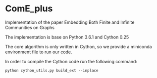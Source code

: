# ComE_plus

Implementation of the paper Embedding Both Finite and Infinite Communities on Graphs

The implementation is base on Python 3.6.1 and Cython 0.25

The core algorithm is only written in Cython, so we provide a miniconda environment file to run our code.

In order to compile the Cython code run the following command:

```
python cython_utils.py build_ext --inplace
```